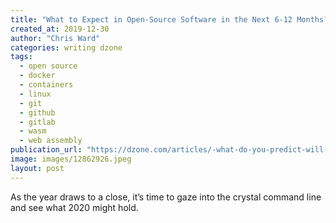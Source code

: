 ```yaml
---
title: "What to Expect in Open-Source Software in the Next 6-12 Months?"
created_at: 2019-12-30
author: "Chris Ward"
categories: writing dzone
tags: 
  - open source
  - docker
  - containers
  - linux
  - git
  - github
  - gitlab
  - wasm
  - web assembly
publication_url: "https://dzone.com/articles/-what-do-you-predict-will-happen-in-open-source-so"
image: images/12862926.jpeg
layout: post
---
```

As the year draws to a close, it’s time to gaze into the crystal command line and see what 2020 might hold.

